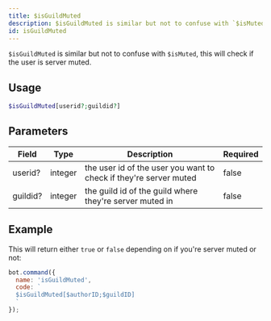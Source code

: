```yaml
---
title: $isGuildMuted 
description: $isGuildMuted is similar but not to confuse with `$isMuted`, this will check if the user is server muted.
id: isGuildMuted
---
```


`$isGuildMuted` is similar but not to confuse with `$isMuted`, this will check if the user is server muted.

## Usage

```php
$isGuildMuted[userid?;guildid?]
```

## Parameters 


| Field    | Type    | Description                                                       | Required |
| -------- | ------- | ----------------------------------------------------------------- | -------- |
| userid?  | integer | the user id of the user you want to check if they're server muted | false       |
| guildid? | integer | the guild id of the guild where they're server muted in           | false       |


## Example

This will return either `true` or `false` depending on if you're server muted or not:

```javascript
bot.command({
  name: 'isGuildMuted',
  code: `
  $isGuildMuted[$authorID;$guildID]
  `
});
```
